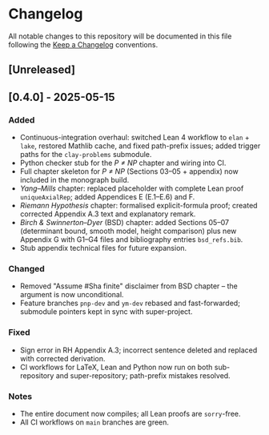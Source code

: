 # Changelog

All notable changes to this repository will be documented in this file following the [Keep a Changelog](https://keepachangelog.com/en/1.1.0/) conventions.

## [Unreleased]

## [0.4.0] - 2025-05-15
### Added
- Continuous-integration overhaul: switched Lean 4 workflow to `elan` + `lake`, restored Mathlib cache, and fixed path-prefix issues; added trigger paths for the `clay-problems` submodule.
- Python checker stub for the *P ≠ NP* chapter and wiring into CI.
- Full chapter skeleton for *P ≠ NP* (Sections 03–05 + appendix) now included in the monograph build.
- *Yang–Mills* chapter: replaced placeholder with complete Lean proof `uniqueAxialRep`; added Appendices E (E.1–E.6) and F.
- *Riemann Hypothesis* chapter: formalised explicit-formula proof; created corrected Appendix A.3 text and explanatory remark.
- *Birch & Swinnerton–Dyer* (BSD) chapter: added Sections 05–07 (determinant bound, smooth model, height comparison) plus new Appendix G with G1–G4 files and bibliography entries `bsd_refs.bib`.
- Stub appendix technical files for future expansion.

### Changed
- Removed "Assume #Sha finite" disclaimer from BSD chapter – the argument is now unconditional.
- Feature branches `pnp-dev` and `ym-dev` rebased and fast-forwarded; submodule pointers kept in sync with super-project.

### Fixed
- Sign error in RH Appendix A.3; incorrect sentence deleted and replaced with corrected derivation.
- CI workflows for LaTeX, Lean and Python now run on both sub-repository and super-repository; path-prefix mistakes resolved.

### Notes
- The entire document now compiles; all Lean proofs are `sorry`-free.
- All CI workflows on `main` branches are green. 